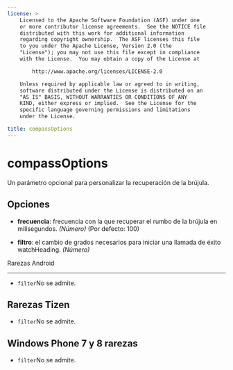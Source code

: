 ```yaml
---
license: >
    Licensed to the Apache Software Foundation (ASF) under one
    or more contributor license agreements.  See the NOTICE file
    distributed with this work for additional information
    regarding copyright ownership.  The ASF licenses this file
    to you under the Apache License, Version 2.0 (the
    "License"); you may not use this file except in compliance
    with the License.  You may obtain a copy of the License at

        http://www.apache.org/licenses/LICENSE-2.0

    Unless required by applicable law or agreed to in writing,
    software distributed under the License is distributed on an
    "AS IS" BASIS, WITHOUT WARRANTIES OR CONDITIONS OF ANY
    KIND, either express or implied.  See the License for the
    specific language governing permissions and limitations
    under the License.

title: compassOptions
---
```


# compassOptions

Un parámetro opcional para personalizar la recuperación de la brújula.

## Opciones

*   **frecuencia**: frecuencia con la que recuperar el rumbo de la brújula en milisegundos. *(Número)* (Por defecto: 100)

*   **filtro**: el cambio de grados necesarios para iniciar una llamada de éxito watchHeading. *(Número)*

Rarezas Android

---

*   `filter`No se admite.

## Rarezas Tizen

*   `filter`No se admite.

## Windows Phone 7 y 8 rarezas

*   `filter`No se admite.